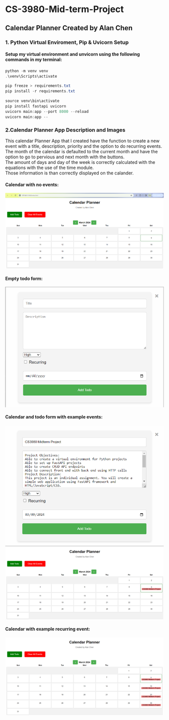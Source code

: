 # CS-3980-Mid-term-Project
## Calendar Planner Created by Alan Chen
### 1. Python Virtual Enviroment, Pip & Uvicorn Setup

#### Setup my virtual environment and unvicorn using the following commands in my terminal:
```powershell
python -m venv venv
.\venv\Scripts\activate
```
```powershell
pip freeze > requirements.txt
pip install -r requirements.txt
```
```powershell
source venv\bin\activate
pip install fastapi uvicorn
uvicorn main:app --port 8000 --reload          
uvicorn main:app --
```
### 2.Calendar Planner App Description and Images
This calendar Planner App that I created have the function to create a new event with a title, description, priority and the option to do recurring events.<br>
The month of the calendar is defaulted to the current month and have the option to go to pervious and next month with the buttons.<br>
The amount of days and day of the week is correctly calculated with the equations with the use of the time module. <br> 
Those information is than correctly displayed on the calander. 

#### Calendar with no events:
![Calendar](ExamplePic/Calendar.png)

#### Empty todo form:
![todo](ExamplePic/Todo.png)

#### Calendar and todo form with example events:
![TodoExample](ExamplePic/ExampleTodo.png)
![CalendarEvent](ExamplePic/CalendarEvent.png)

#### Calendar with example recurring event:
![CalendarRe](ExamplePic/ExampleRe.png)


